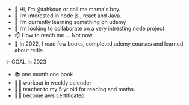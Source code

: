 - 👋 Hi, I’m @tahkoun or call me mama's boy.
- 👀 I’m interested in node js , react and Java.
- 🌱 I’m currently learning something on udemy
- 💞️ I’m looking to collaborate on a very intresting node project
- 📫 How to reach me ... Not now
- 📅 In 2022,  I read few books, completed udemy courses and learned about redis. 

✨ GOAL in 2023
- 📚 one month one book
- 🏃‍♂️ workout in weekly calender
- 👨‍🏫 teacher to my 5 yr old for reading and maths.
- 👨‍🎓 become aws certificated.



<!---
tahkoun/tahkoun is a ✨ special ✨ repository because its `README.md` (this file) appears on your GitHub profile.
You can click the Preview link to take a look at your changes.
--->
